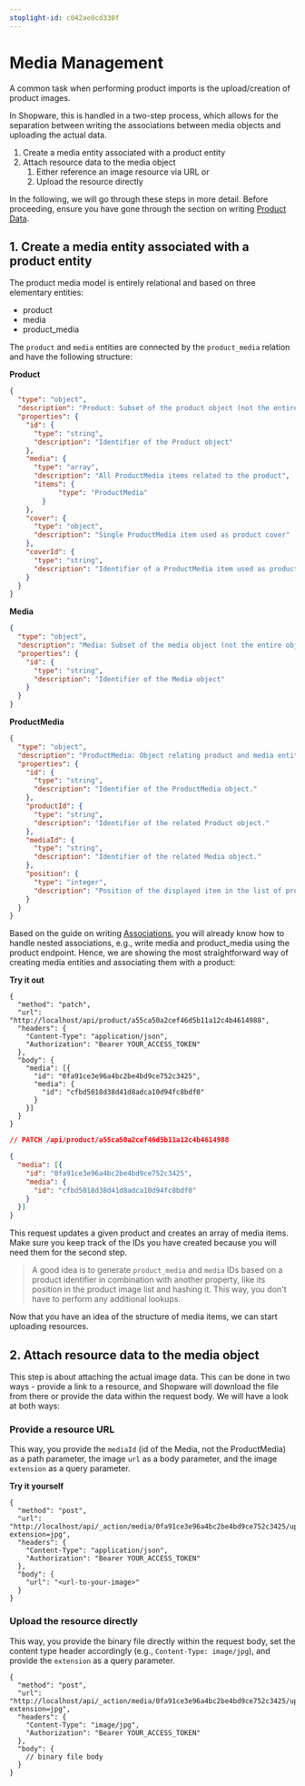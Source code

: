 ```yaml
---
stoplight-id: c042ae0cd330f
---
```


# Media Management

A common task when performing product imports is the upload/creation of product images. 

In Shopware, this is handled in a two-step process, which allows for the separation between writing the associations between media objects and uploading the actual data.

1. Create a media entity associated with a product entity
2. Attach resource data to the media object
    1. Either reference an image resource via URL or
    2. Upload the resource directly

In the following, we will go through these steps in more detail. Before proceeding, ensure you have gone through the section on writing [Product Data](02-product-management.md).

## 1. Create a media entity associated with a product entity

The product media model is entirely relational and based on three elementary entities:

 * product
 * media
 * product_media

The `product` and `media` entities are connected by the `product_media` relation and have the following structure:

**Product**

```json json_schema
{
  "type": "object",
  "description": "Product: Subset of the product object (not the entire object)",
  "properties": {
    "id": {
      "type": "string",
      "description": "Identifier of the Product object"
    },
    "media": {
      "type": "array",
      "description": "All ProductMedia items related to the product",
      "items": {
            "type": "ProductMedia"
        }
    },
    "cover": {
      "type": "object",
      "description": "Single ProductMedia item used as product cover"
    },
    "coverId": {
      "type": "string",
      "description": "Identifier of a ProductMedia item used as product cover"
    }
  }
}
```

**Media**

```json json_schema
{
  "type": "object",
  "description": "Media: Subset of the media object (not the entire object)",
  "properties": {
    "id": {
      "type": "string",
      "description": "Identifier of the Media object"
    }
  }
}
```

**ProductMedia**

```json json_schema
{
  "type": "object",
  "description": "ProductMedia: Object relating product and media entities",
  "properties": {
    "id": {
      "type": "string",
      "description": "Identifier of the ProductMedia object."
    },
    "productId": {
      "type": "string",
      "description": "Identifier of the related Product object."
    },
    "mediaId": {
      "type": "string",
      "description": "Identifier of the related Media object."
    },
    "position": {
      "type": "integer",
      "description": "Position of the displayed item in the list of product images"
    }
  }
}
```

Based on the guide on writing [Associations](../../concepts/endpoint-structure/writing-entities/associations.md), you will already know how to handle nested associations, e.g., write media and product_media using the product endpoint. Hence, we are showing the most straightforward way of creating media entities and associating them with a product:

**Try it out**

```sample http
{
  "method": "patch",
  "url": "http://localhost/api/product/a55ca50a2cef46d5b11a12c4b4614988",
  "headers": {
    "Content-Type": "application/json",
    "Authorization": "Bearer YOUR_ACCESS_TOKEN"
  },
  "body": {
    "media": [{
      "id": "0fa91ce3e96a4bc2be4bd9ce752c3425",
      "media": {
        "id": "cfbd5018d38d41d8adca10d94fc8bdf0"
      }
    }]
  }
}
```

```json
// PATCH /api/product/a55ca50a2cef46d5b11a12c4b4614988

{
  "media": [{
    "id": "0fa91ce3e96a4bc2be4bd9ce752c3425",
    "media": {
      "id": "cfbd5018d38d41d8adca10d94fc8bdf0"
    }
  }]
}
```

This request updates a given product and creates an array of media items. Make sure you keep track of the IDs you have created because you will need them for the second step.

> A good idea is to generate `product_media` and `media` IDs based on a product identifier in combination with another property, like its position in the product image list and hashing it. This way, you don't have to perform any additional lookups.

Now that you have an idea of the structure of media items, we can start uploading resources.

## 2. Attach resource data to the media object

This step is about attaching the actual image data. This can be done in two ways - provide a link to a resource, and Shopware will download the file from there or provide the data within the request body. We will have a look at both ways:

### Provide a resource URL

This way, you provide the `mediaId` (id of the Media, not the ProductMedia) as a path parameter, the image `url` as a body parameter, and the image `extension` as a query parameter.

**Try it yourself** 

```sample http
{
  "method": "post",
  "url": "http://localhost/api/_action/media/0fa91ce3e96a4bc2be4bd9ce752c3425/upload?extension=jpg",
  "headers": {
    "Content-Type": "application/json",
    "Authorization": "Bearer YOUR_ACCESS_TOKEN"
  },
  "body": {
    "url": "<url-to-your-image>"
  }
}
```

### Upload the resource directly

This way, you provide the binary file directly within the request body, set the content type header accordingly (e.g., `Content-Type: image/jpg`), and provide the `extension` as a query parameter.

```sample http
{
  "method": "post",
  "url": "http://localhost/api/_action/media/0fa91ce3e96a4bc2be4bd9ce752c3425/upload?extension=jpg",
  "headers": {
    "Content-Type": "image/jpg",
    "Authorization": "Bearer YOUR_ACCESS_TOKEN"
  },
  "body": {
    // binary file body
  }
}
```
